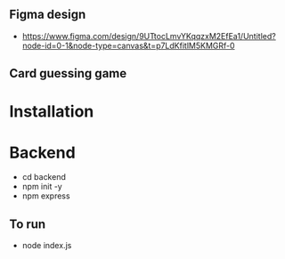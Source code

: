 ## Figma design
- https://www.figma.com/design/9UTtocLmvYKqqzxM2EfEa1/Untitled?node-id=0-1&node-type=canvas&t=p7LdKfitlM5KMGRf-0

## Card guessing game
# Installation 
# Backend
- cd backend
- npm init -y
- npm express
## To run
- node index.js